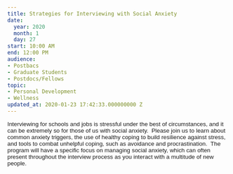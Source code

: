 ```yaml
---
title: Strategies for Interviewing with Social Anxiety
date:
  year: 2020
  month: 1
  day: 27
start: 10:00 AM
end: 12:00 PM
audience:
- Postbacs
- Graduate Students
- Postdocs/Fellows
topic:
- Personal Development
- Wellness
updated_at: 2020-01-23 17:42:33.000000000 Z
---
```

<span style="font-family: helvetica; font-size: 10pt;">Interviewing for
schools and jobs is stressful under the best of circumstances, and it
can be extremely so for those of us with social anxiety.  Please join us
to learn about common anxiety triggers, the use of healthy coping to
build resilience against stress, and tools to combat unhelpful coping,
such as avoidance and procrastination.  The program will have a specific
focus on managing social anxiety, which can often present throughout the
interview process as you interact with a multitude of new
people.  </span>
